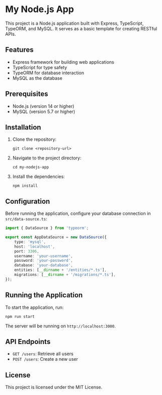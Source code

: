 # My Node.js App

This project is a Node.js application built with Express, TypeScript, TypeORM, and MySQL. It serves as a basic template for creating RESTful APIs.

## Features

- Express framework for building web applications
- TypeScript for type safety
- TypeORM for database interaction
- MySQL as the database

## Prerequisites

- Node.js (version 14 or higher)
- MySQL (version 5.7 or higher)

## Installation

1. Clone the repository:

   ```
   git clone <repository-url>
   ```

2. Navigate to the project directory:

   ```
   cd my-nodejs-app
   ```

3. Install the dependencies:

   ```
   npm install
   ```

## Configuration

Before running the application, configure your database connection in `src/data-source.ts`:

```typescript
import { DataSource } from 'typeorm';

export const AppDataSource = new DataSource({
    type: 'mysql',
    host: 'localhost',
    port: 3306,
    username: 'your-username',
    password: 'your-password',
    database: 'your-database',
    entities: [__dirname + '/entities/*.ts'],
    migrations: [__dirname + '/migrations/*.ts'],
});
```

## Running the Application

To start the application, run:

```
npm run start
```

The server will be running on `http://localhost:3000`.

## API Endpoints

- `GET /users`: Retrieve all users
- `POST /users`: Create a new user

## License

This project is licensed under the MIT License.